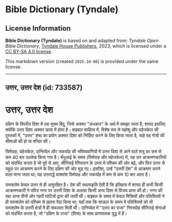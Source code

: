 # Bible Dictionary (Tyndale)

## License Information

**Bible Dictionary (Tyndale)** is based on and adapted from: _Tyndale Open Bible Dictionary_, [Tyndale House Publishers](https://tyndaleopenresources.com/), 2023, which is licensed under a [CC BY-SA 4.0 license](https://creativecommons.org/licenses/by-sa/4.0/legalcode.en).

This markdown version (created `2025-10-06`) is provided under the same license.



--------------------------------

## उत्तर, उत्तर देश (id: 733587)

उत्तर, उत्तर देश
================

दक्षिण के विपरीत दिशा में एक मुख्य बिंदु, जिसे अक्सर "अंधकार" के अर्थ में समझा जाता है, शायद इसलिए क्योंकि उत्तर दिशा अक्सर छाया में होता है। बाइबल साहित्य में, विशेष रूप से यहोशू और यहेजकेल की पुस्तकों में, “उत्तर” शब्द का प्रयोग अक्सर दिशा को निर्दिष्ट करने के लिए किया जाता है, चाहे वह गोत्रों की सीमाओं की हो या मन्दिर की।

यिर्मयाह, यहेजकेल, दानिय्येल और जकर्याह की भविष्यवाणियों में उत्तर दिशा से आने वाले शत्रु का कम से कम 40 बार उल्लेख किया गया है। बँधुआई के समय (यिर्मयाह और यहेजकेल) में, यह उन आक्रमणकारियों को संदर्भित करता है जो पूर्व से आए, सीरियाई रेगिस्तान के उत्तर में पश्चिम की ओर बढ़े, और फिर उत्तर से यहूदा पर आक्रमण करने के लिए दक्षिण की ओर मुड़ गए। इसलिए, उन्हें “उत्तरी देश” से आक्रमण करने वाला माना जाता था; यह उत्तरार्द्ध वाक्यांश यिर्मयाह और जकर्याह में कम से कम 10 बार आता है।

यरूशलेम केवल उत्तर से ही असुरक्षित है। देश की स्थलाकृति ऐसी है कि इतिहास में शायद ही कभी किसी आक्रमणकारी ने पवित्र नगर पर उत्तरी दिशा के अलावा किसी अन्य दिशा से विजय प्राप्त की हो। नगर की रक्षा अन्य तीनों ओर गहरी घाटियों द्वारा की जाती थी। बाइबल के समय में केवल मिस्रियों और पलिश्तियों ने ही यरूशलेम को पश्चिम से ख़तरा पैदा किया था; यहाँ तक कि शाऊल के समय में पलिश्तियों को भी यरूशलेम के उत्तरी क्षेत्रों में ही सफलता मिली थी। दानिय्येल में "उत्तर का राजा" निस्संदेह सीरियाई सेनाओं को संदर्भित करता है, जो "दक्षिण के राजा" (मिस्र) के साथ प्राणघातक युद्ध में हैं।


